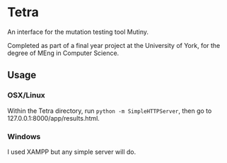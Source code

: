 # Tetra
An interface for the mutation testing tool Mutiny.

Completed as part of a final year project at the University of York, for the degree of MEng in Computer Science.

## Usage
### OSX/Linux
Within the Tetra directory, run `python -m SimpleHTTPServer`, then go to 127.0.0.1:8000/app/results.html.

### Windows
I used XAMPP but any simple server will do.

